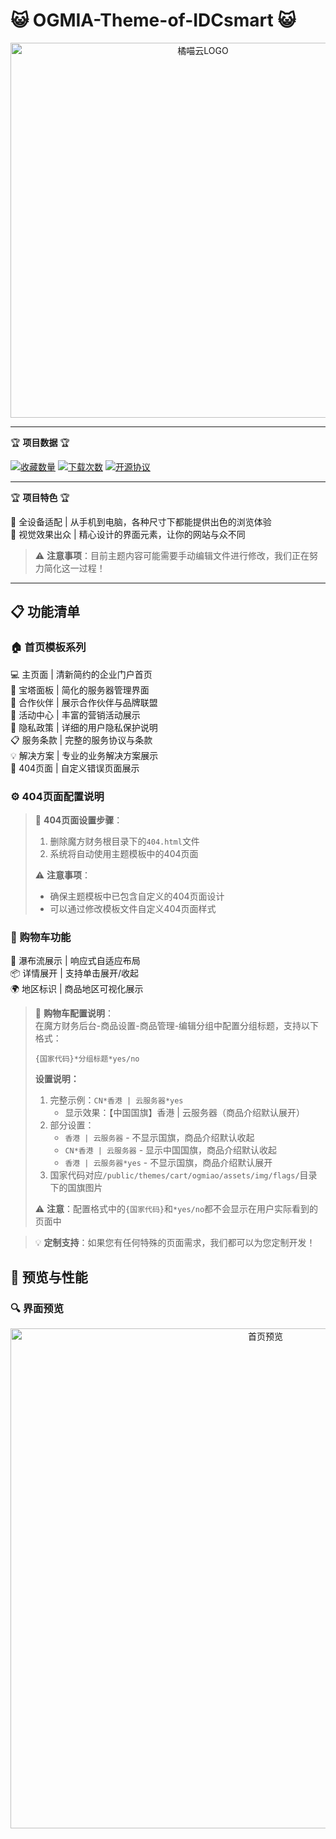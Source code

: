 # 😺 OGMIA-Theme-of-IDCsmart 😺

<p align="center">
  <img src="https://cloud.ogmiao.com/themes/web/ogmiao/img/2.webp" alt="橘喵云LOGO" width="600" />
</p>

---

🏆 **项目数据** 🏆

[![收藏数量](https://img.shields.io/github/stars/DYMTHH/OGMIA-Theme-of-IDCsmart?style=for-the-badge&color=pink&label=收藏数量)](https://github.com/DYMTHH/OGMIA-Theme-of-IDCsmart/stargazers)
[![下载次数](https://img.shields.io/github/downloads/DYMTHH/OGMIA-Theme-of-IDCsmart/total?style=for-the-badge&color=purple&label=下载次数)](https://github.com/DYMTHH/OGMIA-Theme-of-IDCsmart/releases)
[![开源协议](https://img.shields.io/github/license/DYMTHH/OGMIA-Theme-of-IDCsmart?style=for-the-badge&color=orange&label=开源协议)](https://github.com/DYMTHH/OGMIA-Theme-of-IDCsmart/blob/main/LICENSE)

---

🏆 **项目特色** 🏆

📱 全设备适配 | 从手机到电脑，各种尺寸下都能提供出色的浏览体验  
🎨 视觉效果出众 | 精心设计的界面元素，让你的网站与众不同

> ⚠️ **注意事项**：目前主题内容可能需要手动编辑文件进行修改，我们正在努力简化这一过程！

---

## 📋 功能清单

### 🏠 首页模板系列

💻 主页面 | 清新简约的企业门户首页  
🔧 宝塔面板 | 简化的服务器管理界面  
🤝 合作伙伴 | 展示合作伙伴与品牌联盟  
🎯 活动中心 | 丰富的营销活动展示  
📜 隐私政策 | 详细的用户隐私保护说明  
📋 服务条款 | 完整的服务协议与条款  
💡 解决方案 | 专业的业务解决方案展示  
🚫 404页面 | 自定义错误页面展示

### ⚙️ 404页面配置说明

> 📝 **404页面设置步骤**：
> 1. 删除魔方财务根目录下的`404.html`文件
> 2. 系统将自动使用主题模板中的404页面
> 
> ⚠️ **注意事项**：
> - 确保主题模板中已包含自定义的404页面设计
> - 可以通过修改模板文件自定义404页面样式

### 🛒 购物车功能

🎯 瀑布流展示 | 响应式自适应布局  
📦 详情展开 | 支持单击展开/收起  
🌍 地区标识 | 商品地区可视化展示

> 📝 **购物车配置说明**：  
> 在魔方财务后台-商品设置-商品管理-编辑分组中配置分组标题，支持以下格式：  
> ```  
> {国家代码}*分组标题*yes/no  
> ```  
> **设置说明：**  
> 1. 完整示例：`CN*香港 | 云服务器*yes`  
>    - 显示效果：【中国国旗】香港 | 云服务器（商品介绍默认展开）  
> 2. 部分设置：  
>    - `香港 | 云服务器` - 不显示国旗，商品介绍默认收起  
>    - `CN*香港 | 云服务器` - 显示中国国旗，商品介绍默认收起  
>    - `香港 | 云服务器*yes` - 不显示国旗，商品介绍默认展开  
> 3. 国家代码对应`/public/themes/cart/ogmiao/assets/img/flags/`目录下的国旗图片  
> 
> ⚠️ **注意**：配置格式中的`{国家代码}`和`*yes/no`都不会显示在用户实际看到的页面中  

> 💡 **定制支持**：如果您有任何特殊的页面需求，我们都可以为您定制开发！

## 🎯 预览与性能

### 🔍 界面预览

<p align="center">
  <img src="https://cloud.ogmiao.com/themes/web/ogmiao/img/index.png" alt="首页预览" width="800" />
</p>
